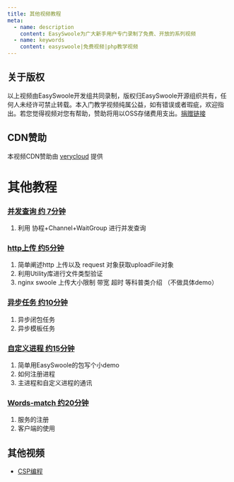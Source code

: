 ```yaml
---
title: 其他视频教程
meta:
  - name: description
    content: EasySwoole为广大新手用户专门录制了免费、开放的系列视频
  - name: keywords
    content: easyswoole|免费视频|php教学视频
---
```



## 关于版权
以上视频由EasySwoole开发组共同录制，版权归EasySwoole开源组织共有，任何人未经许可禁止转载。本入门教学视频纯属公益，如有错误或者瑕疵，欢迎指出。若您觉得视频对您有帮助，赞助将用以OSS存储费用支出。[捐赠链接](./../donate.md)

## CDN赞助
本视频CDN赞助由 [verycloud](https://www.verycloud.cn/) 提供




# 其他教程


### [并发查询 约 7分钟](http://video-oss.easyswoole.com/%E5%85%A5%E9%97%A8%E6%95%99%E7%A8%8B1/%E5%8D%8F%E7%A8%8B%E5%B9%B6%E5%8F%91%E6%9F%A5%E8%AF%A2.mp4)
1. 利用 协程+Channel+WaitGroup 进行并发查询
   
### [http上传 约5分钟](http://video-oss.easyswoole.com/%E5%85%A5%E9%97%A8%E6%95%99%E7%A8%8B1/fileupload.mp4)
1. 简单阐述http 上传以及 request 对象获取uploadFile对象
2. 利用Utility库进行文件类型验证
3. nginx swoole 上传大小限制 带宽 超时 等科普类介绍 （不做具体demo）

### [异步任务 约10分钟](http://video-oss.easyswoole.com/%E5%85%A5%E9%97%A8%E6%95%99%E7%A8%8B1/task.mp4)
1. 异步闭包任务
2. 异步模板任务

### [自定义进程 约15分钟](http://video-oss.easyswoole.com/%E5%85%A5%E9%97%A8%E6%95%99%E7%A8%8B1/%E8%87%AA%E5%AE%9A%E4%B9%89%E8%BF%9B%E7%A8%8B.mp4)
1. 简单用EasySwoole的包写个小demo
2. 如何注册进程
3. 主进程和自定义进程的通讯

### [Words-match 约20分钟](http://video-oss.easyswoole.com/%E5%85%A5%E9%97%A8%E6%95%99%E7%A8%8B1/words-match.mp4)
1. 服务的注册
2. 客户端的使用 

## 其他视频
- [CSP编程](https://www.easyswoole.com/playVideo.html?video=aHR0cDovdmlkZW8tb3NzLmVhc3lzd29vbGUuY29tLyVFNSU4NSVBNSVFOSU5NyVBOCVFNiU5NSU5OSVFNyVBOCU4QjEvJUU1JTg1JUE1JUU5JTk3JUE4Y3NwLm1wNA==)

